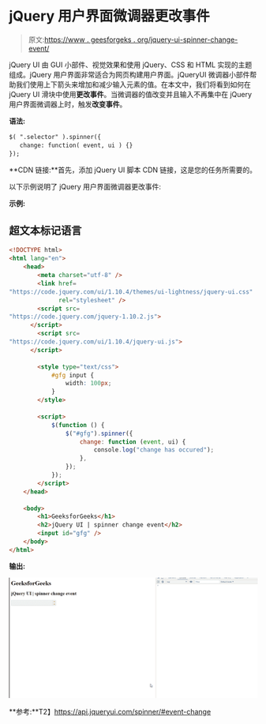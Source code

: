 # jQuery 用户界面微调器更改事件

> 原文:[https://www . geesforgeks . org/jquery-ui-spinner-change-event/](https://www.geeksforgeeks.org/jquery-ui-spinner-change-event/)

jQuery UI 由 GUI 小部件、视觉效果和使用 jQuery、CSS 和 HTML 实现的主题组成。jQuery 用户界面非常适合为网页构建用户界面。jQueryUI 微调器小部件帮助我们使用上下箭头来增加和减少输入元素的值。在本文中，我们将看到如何在 jQuery UI 滑块中使用**更改事件**。当微调器的值改变并且输入不再集中在 jQuery 用户界面微调器上时，触发**改变事件**。

**语法:**

```html
$( ".selector" ).spinner({
   change: function( event, ui ) {}
});
```

**CDN 链接:**首先，添加 jQuery UI 脚本 CDN 链接，这是您的任务所需要的。

> <link href="“https://code.jquery.com/ui/1.10.4/themes/ui-lightness/jquery-ui.css”" rel="“stylesheet”">

以下示例说明了 jQuery 用户界面微调器更改事件:

**示例:**

## 超文本标记语言

```html
<!DOCTYPE html>
<html lang="en">
    <head>
        <meta charset="utf-8" />
        <link href=
"https://code.jquery.com/ui/1.10.4/themes/ui-lightness/jquery-ui.css" 
              rel="stylesheet" />
        <script src=
"https://code.jquery.com/jquery-1.10.2.js">
      </script>
        <script src=
"https://code.jquery.com/ui/1.10.4/jquery-ui.js">
      </script>

        <style type="text/css">
            #gfg input {
                width: 100px;
            }
        </style>

        <script>
            $(function () {
                $("#gfg").spinner({
                    change: function (event, ui) {
                        console.log("change has occured");
                    },
                });
            });
        </script>
    </head>

    <body>
        <h1>GeeksforGeeks</h1>
        <h2>jQuery UI | spinner change event</h2>
        <input id="gfg" />
    </body>
</html>
```

**输出:**

![](img/b0f48ed0ebacb8bde333f3d289b545ad.png)

**参考:**T2】https://api.jqueryui.com/spinner/#event-change